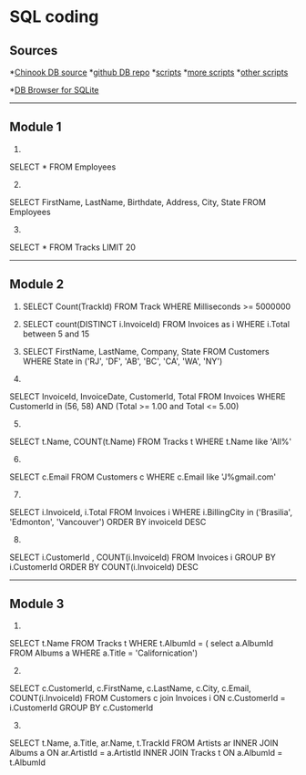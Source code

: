 # SQL coding

## Sources
*[Chinook DB source](https://archive.codeplex.com/?p=chinookdatabase)
*[github DB repo](https://github.com/lerocha/chinook-database)
*[scripts](http://web.vietxam.com/sql/sqlite/)
*[more scripts](https://github.com/LucasMcL/15-sql_queries_02-chinook/blob/master/chinook-queries.sql)
*[other scripts](https://github.com/wblakecannon/DataCamp/blob/master/05-importing-data-in-python-(part-1)/3-working-with-relational-databases-in-python/ordering-your-sql-records-with-order-by.py)

*[DB Browser for SQLite](https://sqlitebrowser.org/)

***

## Module 1

1. 
SELECT * FROM Employees

2. 
SELECT FirstName, LastName, Birthdate, Address, City, State
FROM Employees

3. 
SELECT * FROM Tracks
LIMIT 20

***


## Module 2

1. SELECT Count(TrackId)
FROM Track
WHERE Milliseconds >= 5000000

2. SELECT count(DISTINCT i.InvoiceId)
FROM Invoices as i
WHERE i.Total between 5 and 15

3. SELECT FirstName, LastName, Company, State
FROM Customers
WHERE State in ('RJ', 'DF', 'AB', 'BC', 'CA', 'WA', 'NY')

4. 
SELECT InvoiceId, InvoiceDate, CustomerId, Total
FROM Invoices
WHERE CustomerId in (56, 58) AND (Total >= 1.00 and Total <= 5.00)

5. 
SELECT t.Name, COUNT(t.Name)
FROM Tracks t
WHERE t.Name like 'All%'

6. 
SELECT c.Email
FROM Customers c
WHERE c.Email like 'J%gmail.com'

7. 
SELECT i.InvoiceId, i.Total
FROM Invoices i
WHERE i.BillingCity in ('Brasilia', 'Edmonton', 'Vancouver')
ORDER BY invoiceId DESC

8. 
SELECT i.CustomerId , COUNT(i.InvoiceId)
FROM Invoices i
GROUP BY i.CustomerId
ORDER BY COUNT(i.InvoiceId) DESC


***

## Module 3

1.
SELECT t.Name
FROM Tracks t
WHERE t.AlbumId = ( select a.AlbumId
FROM Albums a
WHERE a.Title = 'Californication')

2.
SELECT c.CustomerId, c.FirstName, c.LastName, c.City, c.Email, COUNT(i.InvoiceId)
FROM Customers c join Invoices i
ON c.CustomerId = i.CustomerId
GROUP BY c.CustomerId

3.
SELECT t.Name, a.Title, ar.Name, t.TrackId
FROM Artists ar
INNER JOIN Albums a
ON ar.ArtistId = a.ArtistId
INNER JOIN Tracks t
ON a.AlbumId = t.AlbumId






